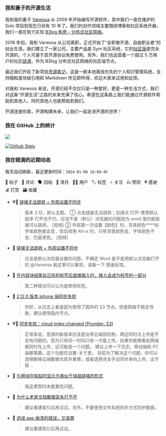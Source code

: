 ### 我和妻子的开源生活

我和我的妻子 [Vanessa](https://github.com/Vanessa219) 从 2009 年开始编写开源软件，其中我们一直在维护的 Solo 项目到现在已经有 10 年了。我们的创作领域主要围绕博客和社区系统开展，我们一直在努力实现 [B3log 构思 - 分布式社区网络](https://ld246.com/article/1546941897596)。

2018 年初，我和 Vanessa 从公司离职，正式开始了“全职做开源、自由职业者”的创业生涯。我们建立了一家公司，主要产品是 Sym 社区系统，它的[社区版](https://github.com/88250/symphony)是完全开源的，个人可基于其开源协议免费使用。另外，我们也运营着一个超过 5 万用户的社区[链滴](https://ld246.com)，作为 B3log 分布式社区网络的社区端节点。

最近我们开启了新项目[思源笔记](https://github.com/siyuan-note/siyuan)，这是一款本地离线优先的个人知识管理系统，支持细粒度块级引用和 Markdown 所见即所得，欢迎大家来试用和反馈。

对我和 Vanessa 来说，开源已经不仅仅只是一种爱好，更是一种生活方式，我们对这条“开源生活”之路的未来充满了信心。希望在这条路上我们能通过开源软件帮助到其他人，同时其他人也能帮助到我们。

开源连接你我，开源构建未来，让我们一起走进开源的世界！

### 我在 GitHub 上的统计

<a title="Hits" target="_blank" href="https://github.com/88250/88250"><img src="https://hits.b3log.org/88250/88250.svg"></a>

[![Github Stats](https://github-readme-stats.vercel.app/api?username=88250&theme=tokyonight&show_icons=true)](https://github.com/88250)

<!--events start -->

### 我在链滴的近期动态

每天自动刷新，最近更新时间：`2024-01-06 16:04:45`

📝 帖子 &nbsp; 💬 评论 &nbsp; 🗣 回帖 &nbsp; 🌙 清月 &nbsp; 👨‍💻 用户 &nbsp; 🏷️ 标签 &nbsp; ⭐️ 关注 &nbsp; 👍 赞同 &nbsp; 💗 感谢 &nbsp; 💰 打赏 &nbsp; 🗃 收藏

* 💗📝 [链接无法跳转 + 外观设置不同步](https://ld246.com/article/1704526490343)

  > 版本 2.12，默认主题。 ① 点击链接无法跳转；右键点 打开-使用默认程序 打开也不行。应该不是（默认）浏览器的问题因为 word 里的超链接可以跳转。 [视频] ② 外观第一次设置【颜色】时，背景颜色****和字体颜色都会变，但后续用 Alt+x 时，只有背景颜色变，字体颜色不变，仍是黑色。 [视频]
* 💬 [链接无法跳转 + 外观设置不同步](https://ld246.com/article/1704526490343/comment/1704526822197#comments)

  > 应该是默认浏览器设置的问题，不确定 Word 是不是用默认浏览器打开的 @Vanessa 我这里可以重现，请看一下 感谢反馈。
* 💬 [在内容块结尾处已存的标签后直接输入时，输入会成为标签的一部分](https://ld246.com/article/1704509776576/comment/1704522516891#comments)

  > 第二种情况可以认为是修改标签。
* 💬 [2.12.0 版本 iphone 端同步失败](https://ld246.com/article/1704498063629/comment/1704522473278#comments)

  > 你好，从日志上看是因为使用了国外的 S3 节点，但是网络不稳定导致，建议使用国内节点。
* 💗💬 [同步失败：cloud index changed (Provider: S3)](https://ld246.com/article/1704468759342/comment/1704470401009#comments)

  > 正常来说，思源的新版本应该是会带云端锁机制，两边同时点上传是不会有问题的，因为只有同一时间只有一方能上传。如果你能够看到两端都同时在上传，这可能是一个问题。 建议上传一下日志，移动端和 PC 端都需要。这个功能在设置-关于里。 目前为了解决这个问题，你可以选择删掉云端数据仓库并重建，或者选择完全手动同步单向上传，出于稳 ..
* 💬 [引用块在粘贴时显示为类似于块超链接的形式](https://ld246.com/article/1704512562325/comment/1704518690751#comments)

  > 我这里暂时未能重现问题。
* 💬 [为什么老是文档数据丢失打不开](https://ld246.com/article/1704515426817/comment/1704518655313#comments)

  > 建议重建索引后再试试，另外，不要使用文件系统同步方式同步数据。
* 💬 [造成 app 崩溃的错误，见录屏](https://ld246.com/article/1704513416213/comment/1704518609144#comments)

  > 建议重建索引后再试试。


<!--events end -->
